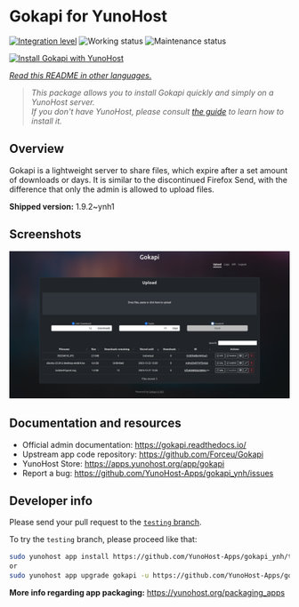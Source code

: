 <!--
N.B.: This README was automatically generated by <https://github.com/YunoHost/apps/tree/master/tools/readme_generator>
It shall NOT be edited by hand.
-->

# Gokapi for YunoHost

[![Integration level](https://dash.yunohost.org/integration/gokapi.svg)](https://ci-apps.yunohost.org/ci/apps/gokapi/) ![Working status](https://ci-apps.yunohost.org/ci/badges/gokapi.status.svg) ![Maintenance status](https://ci-apps.yunohost.org/ci/badges/gokapi.maintain.svg)

[![Install Gokapi with YunoHost](https://install-app.yunohost.org/install-with-yunohost.svg)](https://install-app.yunohost.org/?app=gokapi)

*[Read this README in other languages.](./ALL_README.md)*

> *This package allows you to install Gokapi quickly and simply on a YunoHost server.*  
> *If you don't have YunoHost, please consult [the guide](https://yunohost.org/install) to learn how to install it.*

## Overview

Gokapi is a lightweight server to share files, which expire after a set amount of downloads or days. It is similar to the discontinued Firefox Send, with the difference that only the admin is allowed to upload files.

**Shipped version:** 1.9.2~ynh1

## Screenshots

![Screenshot of Gokapi](./doc/screenshots/screenshot.png)

## Documentation and resources

- Official admin documentation: <https://gokapi.readthedocs.io/>
- Upstream app code repository: <https://github.com/Forceu/Gokapi>
- YunoHost Store: <https://apps.yunohost.org/app/gokapi>
- Report a bug: <https://github.com/YunoHost-Apps/gokapi_ynh/issues>

## Developer info

Please send your pull request to the [`testing` branch](https://github.com/YunoHost-Apps/gokapi_ynh/tree/testing).

To try the `testing` branch, please proceed like that:

```bash
sudo yunohost app install https://github.com/YunoHost-Apps/gokapi_ynh/tree/testing --debug
or
sudo yunohost app upgrade gokapi -u https://github.com/YunoHost-Apps/gokapi_ynh/tree/testing --debug
```

**More info regarding app packaging:** <https://yunohost.org/packaging_apps>
